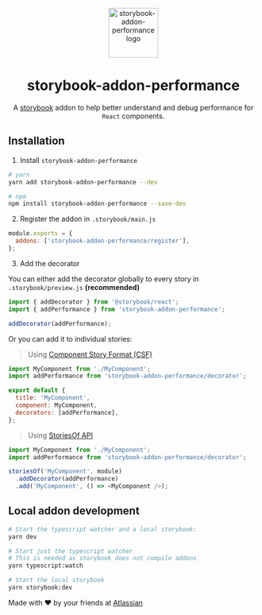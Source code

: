 <p align="center">
  <img src="https://user-images.githubusercontent.com/2182637/78120940-78263200-7456-11ea-9953-8ca5285af518.png" alt="storybook-addon-performance logo" width="100px" />
</p>
<h1 align="center">storybook-addon-performance</h1>
<div align="center">

A [storybook](https://storybook.js.org/) addon to help better understand and debug performance for `React` components.

</div>

## Installation

1. Install `storybook-addon-performance`

```bash
# yarn
yarn add storybook-addon-performance --dev

# npm
npm install storybook-addon-performance --save-dev
```

2. Register the addon in `.storybook/main.js`

```js
module.exports = {
  addons: ['storybook-addon-performance/register'],
};
```

3. Add the decorator

You can either add the decorator globally to every story in `.storybook/preview.js` **(recommended)**

```js
import { addDecorator } from '@storybook/react';
import { addPerformance } from 'storybook-addon-performance';

addDecorator(addPerformance);
```

Or you can add it to individual stories:

> Using [Component Story Format (CSF)](https://storybook.js.org/docs/formats/component-story-format/)

```js
import MyComponent from './MyComponent';
import addPerformance from 'storybook-addon-performance/decorator';

export default {
  title: 'MyComponent',
  component: MyComponent,
  decorators: [addPerformance],
};
```

> Using [StoriesOf API](https://storybook.js.org/docs/formats/storiesof-api/)

```js
import MyComponent from './MyComponent';
import addPerformance from 'storybook-addon-performance/decorator';

storiesOf('MyComponent', module)
  .addDecorator(addPerformance)
  .add('MyComponent', () => <MyComponent />);
```

## Local addon development

```bash
# Start the typescript watcher and a local storybook:
yarn dev

# Start just the typescript watcher
# This is needed as storybook does not compile addons
yarn typescript:watch

# Start the local storybook
yarn storybook:dev
```

Made with ❤️ by your friends at [Atlassian](https://www.atlassian.com/)
